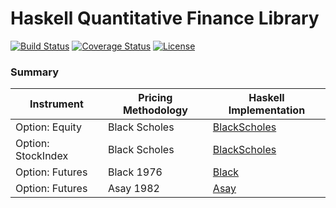 # Haskell Quantitative Finance Library

[![Build Status](https://travis-ci.org/cokleisli/hqfl.svg?branch=master)](https://travis-ci.org/cokleisli/hqfl)
[![Coverage Status](https://coveralls.io/repos/github/cokleisli/hqfl/badge.svg?branch=master)](https://coveralls.io/github/cokleisli/hqfl?branch=master)
[![License](https://img.shields.io/hexpm/l/plug.svg)](https://github.com/cokleisli/hqfl/blob/master/LICENSE)

### Summary

| Instrument | Pricing Methodology | Haskell Implementation |
|------------|---------------------|------------------------|
| Option: Equity | Black Scholes | [BlackScholes](https://github.com/cokleisli/hqfl/blob/master/src/Finance/Hqfl/Pricer/BlackScholes.hs) |
| Option: StockIndex | Black Scholes | [BlackScholes](https://github.com/cokleisli/hqfl/blob/master/src/Finance/Hqfl/Pricer/BlackScholes.hs) |
| Option: Futures | Black 1976 | [Black](https://github.com/cokleisli/hqfl/blob/master/src/Finance/Hqfl/Pricer/Black.hs) |
| Option: Futures | Asay 1982 | [Asay](https://github.com/cokleisli/hqfl/blob/master/src/Finance/Hqfl/Pricer/Asay.hs) |
